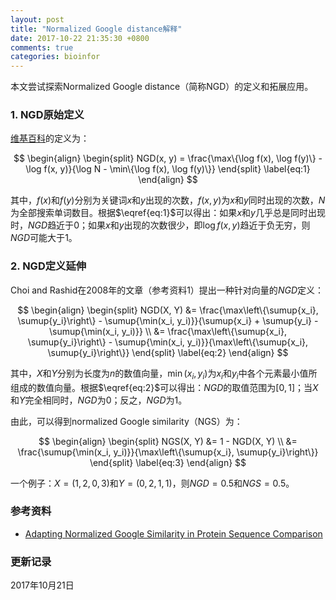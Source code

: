 ```yaml
---
layout: post
title: "Normalized Google distance解释"
date: 2017-10-22 21:35:30 +0800
comments: true
categories: bioinfor
---
```


<script type="text/x-mathjax-config">
MathJax.Hub.Config({
TeX: { equationNumbers: { autoNumber: "AMS" } }
});
</script>

$$
\newcommand{\sumup}[1] {\sum\limits_{i=1}^{n} #1}
$$

本文尝试探索Normalized Google distance（简称NGD）的定义和拓展应用。

### 1. NGD原始定义 ###

[维基百科](https://en.wikipedia.org/wiki/Normalized_Google_distance)的定义为：

<!--more-->

$$
\begin{align}
\begin{split}
NGD(x, y) = \frac{\max\{\log f(x), \log f(y)\} - \log f(x, y)}{\log N - \min\{\log f(x), \log f(y)\}}
\end{split}
\label{eq:1}
\end{align}
$$

其中，$f(x)$和$f(y)$分别为关键词$x$和$y$出现的次数，$f(x,y)$为$x$和$y$同时出现的次数，$N$为全部搜索单词数目。根据$\eqref{eq:1}$可以得出：如果$x$和$y$几乎总是同时出现时，$NGD$趋近于$0$；如果$x$和$y$出现的次数很少，即$\log f(x,y)$趋近于负无穷，则$NGD$可能大于$1$。

### 2. NGD定义延伸 ###

Choi and Rashid在2008年的文章（参考资料1）提出一种针对向量的$NGD$定义：

$$
\begin{align}
\begin{split}
NGD(X, Y) &= \frac{\max\left\{\sumup{x_i}, \sumup{y_i}\right\} - \sumup{\min(x_i, y_i)}}{\sumup{x_i} + \sumup{y_i} - \sumup{\min(x_i, y_i)}} \\
&= \frac{\max\left\{\sumup{x_i}, \sumup{y_i}\right\} - \sumup{\min(x_i, y_i)}}{\max\left\{\sumup{x_i}, \sumup{y_i}\right\}}
\end{split}
\label{eq:2}
\end{align}
$$

其中，$X$和$Y$分别为长度为$n$的数值向量，$\min(x_i, y_i)$为$x_i$和$y_i$中各个元素最小值所组成的数值向量。根据$\eqref{eq:2}$可以得出：$NGD$的取值范围为$[0, 1]$；当$X$和$Y$完全相同时，$NGD$为0；反之，$NGD$为1。

由此，可以得到normalized Google similarity（NGS）为：

$$
\begin{align}
\begin{split}
NGS(X, Y) &= 1 - NGD(X, Y) \\
&= \frac{\sumup{\min(x_i, y_i)}}{\max\left\{\sumup{x_i}, \sumup{y_i}\right\}}
\end{split}
\label{eq:3}
\end{align}
$$

一个例子：$X = (1, 2, 0, 3)$和$Y = (0, 2, 1, 1)$，则$NGD = 0.5$和$NGS = 0.5$。

### 参考资料 ###

* [Adapting Normalized Google Similarity in Protein Sequence Comparison](http://ieeexplore.ieee.org/document/4631601/?reload=true)

### 更新记录 ###

2017年10月21日
